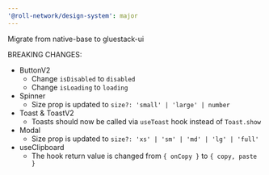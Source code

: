 ```yaml
---
'@roll-network/design-system': major
---
```


Migrate from native-base to gluestack-ui

BREAKING CHANGES:
- ButtonV2
  - Change `isDisabled` to `disabled`
  - Change `isLoading` to `loading`
- Spinner
  - Size prop is updated to `size?: 'small' | 'large' | number`
- Toast & ToastV2
  - Toasts should now be called via `useToast` hook instead of `Toast.show`
- Modal
  - Size prop is updated to `size?: 'xs' | 'sm' | 'md' | 'lg' | 'full'`
- useClipboard
  - The hook return value is changed from `{ onCopy }` to `{ copy, paste }`
